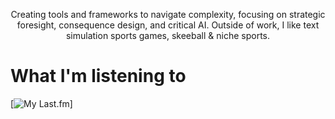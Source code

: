 <p align="center">
Creating tools and frameworks to navigate complexity, focusing on strategic foresight, consequence design, and critical AI.  Outside of work, I like text simulation sports games, skeeball & niche sports. 

  
<h1 align="left">What I'm listening to</h1>

[![My Last.fm](https://lastfm-recently-played.vercel.app/api?user=statechampion)] 
